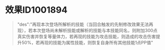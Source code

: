 # 效果ID1001894
> "des":"再现本次登场所解析的技能（当回合触发的先制修改效果无法再现），若本次登场尚未解析技能或解析的技能与本技能同名，则附加300点真实伤害并恢复等量体力，若再现的技能为攻击技能，则造成的攻击伤害提升50%，若再现的技能为属性技能，则恢复自身所有其他技能1点PP值"
